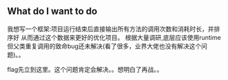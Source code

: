 ## What do I want to do

我想写一个框架:项目运行结束后直接输出所有方法的调用次数和消耗时长，并排序好 从而通过这个数据来更好的优化项目。  根据大量调研,底层应该使用runtime   但父类重复调用的致命bug还未解决(看了很多，业界大佬也没有解决这个问题)。。 

flag先立到这里。这个问题肯定会解决。。想明白了再战。。



